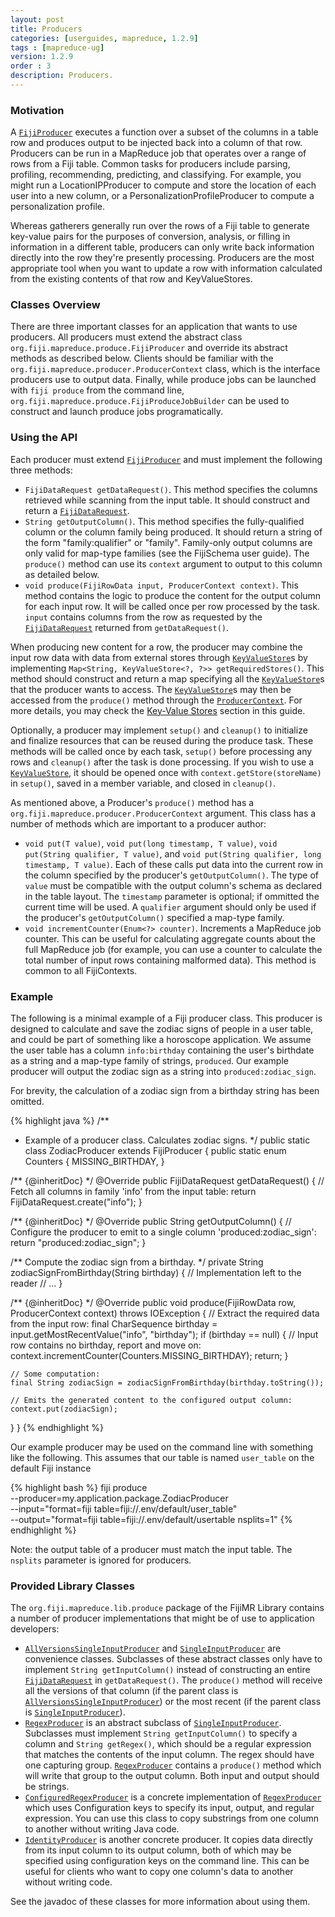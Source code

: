 ```yaml
---
layout: post
title: Producers
categories: [userguides, mapreduce, 1.2.9]
tags : [mapreduce-ug]
version: 1.2.9
order : 3
description: Producers.
---
```


### Motivation

A [`FijiProducer`]({{site.api_mr_1_2_9}}/produce/FijiProducer.html) executes a function over a subset
of the columns in a table row and produces output to be injected back into a column of that row.
Producers can be run in a MapReduce job that operates over a range of rows from a Fiji table.
Common tasks for producers include parsing, profiling, recommending, predicting, and classifying.
For example, you might run a LocationIPProducer to compute and store the location of each user into
a new column, or a PersonalizationProfileProducer to compute a personalization profile.

Whereas gatherers generally run over the rows of a Fiji table to generate key-value pairs for the
purposes of conversion, analysis, or filling in information in a different table, producers can only
write back information directly into the row they're presently processing. Producers are the most
appropriate tool when you want to update a row with information calculated from the existing
contents of that row and KeyValueStores.

### Classes Overview

There are three important classes for an application that wants to use producers. All producers must
extend the abstract class `org.fiji.mapreduce.produce.FijiProducer` and override its abstract
methods as described below. Clients should be familiar with the
`org.fiji.mapreduce.producer.ProducerContext` class, which is the interface producers use to output
data. Finally, while produce jobs can be launched with `fiji produce` from the command line,
`org.fiji.mapreduce.produce.FijiProduceJobBuilder` can be used to construct and launch produce jobs
programatically.

### Using the API

Each producer must extend [`FijiProducer`]({{site.api_mr_1_2_9}}/produce/FijiProducer.html) and must
implement the following three methods:

 * `FijiDataRequest getDataRequest()`. This method specifies the columns retrieved while scanning
   from the input table. It should construct and return a
   [`FijiDataRequest`]({{site.api_schema_1_5_0}}/FijiDataRequest.html).
 * `String getOutputColumn()`. This method specifies the fully-qualified column or the column family
   being produced. It should return a string of the form "family:qualifier" or "family".
   Family-only output columns are only valid for map-type families (see the FijiSchema user guide).
   The `produce()` method can use its `context` argument to output to this column as detailed below.
 * `void produce(FijiRowData input, ProducerContext context)`. This method contains the logic to
   produce the content for the output column for each input row. It will be called once per row
   processed by the task. `input` contains columns from the row as requested by the
   [`FijiDataRequest`]({{site.api_schema_1_5_0}}/FijiDataRequest.html) returned from
   `getDataRequest()`.

When producing new content for a row, the producer may combine the input row data with data from
external stores through [`KeyValueStore`]({{site.api_mr_1_2_9}}/kvstore/KeyValueStore.html)s by
implementing `Map<String, KeyValueStore<?, ?>> getRequiredStores()`. This method should construct
and return a map specifying all the
[`KeyValueStore`]({{site.api_mr_1_2_9}}/kvstore/KeyValueStore.html)s that the producer wants to
access. The [`KeyValueStore`]({{site.api_mr_1_2_9}}/kvstore/KeyValueStore.html)s may then be accessed
from the `produce()` method through the
[`ProducerContext`]({{site.api_mr_1_2_9}}/produce/ProducerContext.html). For more details, you may
check the [Key-Value Stores]({{site.userguide_mapreduce_1_2_9}}/key-value-stores) section in this
guide.

Optionally, a producer may implement `setup()` and `cleanup()` to initialize and finalize resources
that can be reused during the produce task.  These methods will be called once by each task,
`setup()` before processing any rows and `cleanup()` after the task is done processing. If you wish
to use a [`KeyValueStore`]({{site.api_mr_1_2_9}}/kvstore/KeyValueStore.html), it should be opened once
with `context.getStore(storeName)` in `setup()`, saved in a member variable, and closed in
`cleanup()`.

As mentioned above, a Producer's `produce()` method has a
`org.fiji.mapreduce.producer.ProducerContext` argument. This class has a number of methods which are
important to a producer author:

* `void put(T value)`, `void put(long timestamp, T value)`, `void put(String qualifier, T value)`,
  and `void put(String qualifier, long timestamp, T value)`. Each of these calls put data into the
  current row in the column specified by the producer's `getOutputColumn()`. The type of `value`
  must be compatible with the output column's schema as declared in the table layout. The `timestamp`
  parameter is optional; if ommitted the current time will be used. A `qualifier` argument should
  only be used if the producer's `getOutputColumn()` specified a map-type family.
* `void incrementCounter(Enum<?> counter)`. Increments a MapReduce job counter. This can be useful
  for calculating aggregate counts about the full MapReduce job (for example, you can use a counter
  to calculate the total number of input rows containing malformed data). This method is common to
  all FijiContexts.

### Example

The following is a minimal example of a Fiji producer class. This producer is designed to calculate
and save the zodiac signs of people in a user table, and could be part of something like a horoscope
application. We assume the user table has a column `info:birthday` containing the user's birthdate
as a string and a map-type family of strings, `produced`. Our example producer will output the
zodiac sign as a string into `produced:zodiac_sign`.

For brevity, the calculation of a zodiac sign from a birthday string has been omitted.

{% highlight java %}
/**
 * Example of a producer class. Calculates zodiac signs.
 */
public static class ZodiacProducer extends FijiProducer {
  public static enum Counters {
    MISSING_BIRTHDAY,
  }

  /** {@inheritDoc} */
  @Override
  public FijiDataRequest getDataRequest() {
    // Fetch all columns in family 'info' from the input table:
    return FijiDataRequest.create("info");
  }

  /** {@inheritDoc} */
  @Override
  public String getOutputColumn() {
    // Configure the producer to emit to a single column 'produced:zodiac_sign':
    return "produced:zodiac_sign";
  }

  /** Compute the zodiac sign from a birthday. */
  private String zodiacSignFromBirthday(String birthday) {
    // Implementation left to the reader
    // …
  }

  /** {@inheritDoc} */
  @Override
  public void produce(FijiRowData row, ProducerContext context) throws IOException {
    // Extract the required data from the input row:
    final CharSequence birthday = input.getMostRecentValue("info", "birthday");
    if (birthday == null) {
      // Input row contains no birthday, report and move on:
      context.incrementCounter(Counters.MISSING_BIRTHDAY);
      return;
    }

    // Some computation:
    final String zodiacSign = zodiacSignFromBirthday(birthday.toString());

    // Emits the generated content to the configured output column:
    context.put(zodiacSign);
  }
}
{% endhighlight %}

Our example producer may be used on the command line with something like the following. This assumes
that our table is named `user_table` on the default Fiji instance

{% highlight bash %}
fiji produce \
    --producer=my.application.package.ZodiacProducer \
    --input="format=fiji table=fiji://.env/default/user_table" \
    --output="format=fiji table=fiji://.env/default/usertable nsplits=1"
{% endhighlight %}

Note: the output table of a producer must match the input table. The `nsplits` parameter is ignored
for producers.

### Provided Library Classes

The `org.fiji.mapreduce.lib.produce` package of the FijiMR Library contains a number of
producer implementations that might be of use to application developers:

* [`AllVersionsSingleInputProducer`]({{site.api_mrlib_1_1_8}}/produce/AllVersionsSingleInputProducer.html)
  and [`SingleInputProducer`]({{site.api_mrlib_1_1_8}}/produce/SingleInputProducer.html) are
  convenience classes. Subclasses of these abstract classes only have to implement `String
  getInputColumn()` instead of constructing an entire
  [`FijiDataRequest`]({{site.api_schema_1_5_0}}/FijiDataRequest.html) in `getDataRequest()`. The
  `produce()` method will receive all the versions of that column (if the parent class is
  [`AllVersionsSingleInputProducer`]({{site.api_mrlib_1_1_8}}/produce/AllVersionsSingleInputProducer.html))
  or the most recent (if the parent class is
  [`SingleInputProducer`]({{site.api_mrlib_1_1_8}}/produce/SingleInputProducer.html)).
* [`RegexProducer`]({{site.api_mrlib_1_1_8}}/produce/RegexProducer.html) is an abstract subclass of
  [`SingleInputProducer`]({{site.api_mrlib_1_1_8}}/produce/SingleInputProducer.html). Subclasses must
  implement `String getInputColumn()` to specify a column and `String getRegex()`, which should be a
  regular expression that matches the contents of the input column. The regex should have one
  capturing group. [`RegexProducer`]({{site.api_mrlib_1_1_8}}/produce/RegexProducer.html) contains a
  `produce()` method which will write that group to the output column. Both input and output should
  be strings.
* [`ConfiguredRegexProducer`]({{site.api_mrlib_1_1_8}}/produce/ConfiguredRegexProducer.html) is a
  concrete implementation of [`RegexProducer`]({{site.api_mrlib_1_1_8}}/produce/RegexProducer.html)
  which uses Configuration keys to specify its input, output, and regular expression. You can use
  this class to copy substrings from one column to another without writing Java code.
* [`IdentityProducer`]({{site.api_mrlib_1_1_8}}/produce/IdentityProducer.html) is another concrete
  producer. It copies data directly from its input column to its output column, both of which may be
  specified using configuration keys on the command line. This can be useful for clients who want to
  copy one column's data to another without writing code.

See the javadoc of these classes for more information about using them.
